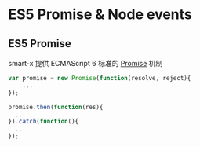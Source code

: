 # ES5 Promise & Node events

## ES5 Promise

smart-x 提供 ECMAScript 6 标准的 [Promise](https://github.com/jakearchibald/es6-promise) 机制

```js
var promise = new Promise(function(resolve, reject){
	...
});

promise.then(function(res){
  ...
}).catch(function(){
  ...
});
```
